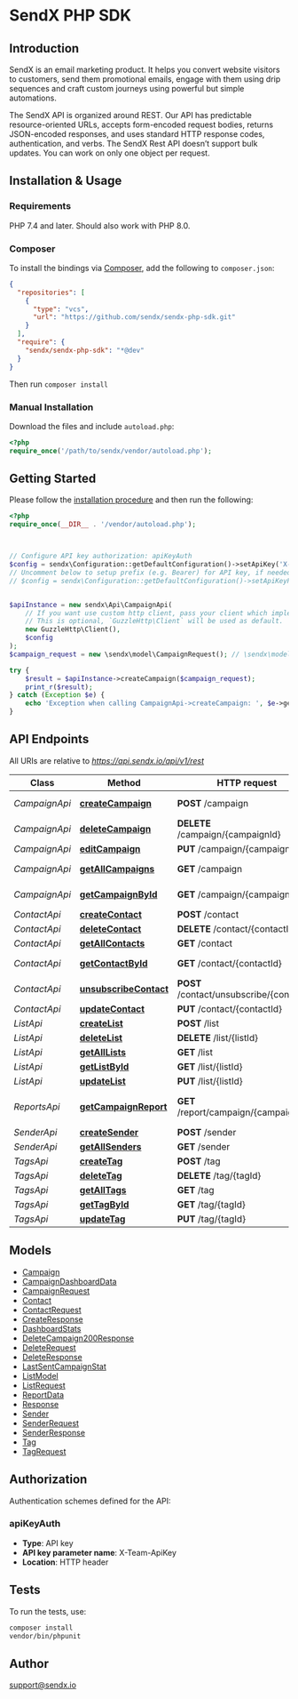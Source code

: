 # SendX PHP SDK

## Introduction 

SendX is an email marketing product. It helps you convert website visitors to customers, send them promotional emails, engage with them using drip sequences and craft custom journeys using powerful but simple automations. 

The SendX API is organized around REST. Our API has predictable resource-oriented URLs, accepts form-encoded request bodies, returns JSON-encoded responses, and uses standard HTTP response codes, authentication, and verbs.
The SendX Rest API doesn’t support bulk updates. You can work on only one object per request. <br>



## Installation & Usage

### Requirements

PHP 7.4 and later.
Should also work with PHP 8.0.

### Composer

To install the bindings via [Composer](https://getcomposer.org/), add the following to `composer.json`:

```json
{
  "repositories": [
    {
      "type": "vcs",
      "url": "https://github.com/sendx/sendx-php-sdk.git"
    }
  ],
  "require": {
    "sendx/sendx-php-sdk": "*@dev"
  }
}
```

Then run `composer install`

### Manual Installation

Download the files and include `autoload.php`:

```php
<?php
require_once('/path/to/sendx/vendor/autoload.php');
```

## Getting Started

Please follow the [installation procedure](#installation--usage) and then run the following:

```php
<?php
require_once(__DIR__ . '/vendor/autoload.php');



// Configure API key authorization: apiKeyAuth
$config = sendx\Configuration::getDefaultConfiguration()->setApiKey('X-Team-ApiKey', 'YOUR_API_KEY');
// Uncomment below to setup prefix (e.g. Bearer) for API key, if needed
// $config = sendx\Configuration::getDefaultConfiguration()->setApiKeyPrefix('X-Team-ApiKey', 'Bearer');


$apiInstance = new sendx\Api\CampaignApi(
    // If you want use custom http client, pass your client which implements `GuzzleHttp\ClientInterface`.
    // This is optional, `GuzzleHttp\Client` will be used as default.
    new GuzzleHttp\Client(),
    $config
);
$campaign_request = new \sendx\model\CampaignRequest(); // \sendx\model\CampaignRequest | The campaign content

try {
    $result = $apiInstance->createCampaign($campaign_request);
    print_r($result);
} catch (Exception $e) {
    echo 'Exception when calling CampaignApi->createCampaign: ', $e->getMessage(), PHP_EOL;
}

```

## API Endpoints

All URIs are relative to *https://api.sendx.io/api/v1/rest*

Class | Method | HTTP request | Description
------------ | ------------- | ------------- | -------------
*CampaignApi* | [**createCampaign**](docs/Api/CampaignApi.md#createcampaign) | **POST** /campaign | Create Campaign
*CampaignApi* | [**deleteCampaign**](docs/Api/CampaignApi.md#deletecampaign) | **DELETE** /campaign/{campaignId} | Delete Campaign
*CampaignApi* | [**editCampaign**](docs/Api/CampaignApi.md#editcampaign) | **PUT** /campaign/{campaignId} | Edit Campaign
*CampaignApi* | [**getAllCampaigns**](docs/Api/CampaignApi.md#getallcampaigns) | **GET** /campaign | Get All Campaigns
*CampaignApi* | [**getCampaignById**](docs/Api/CampaignApi.md#getcampaignbyid) | **GET** /campaign/{campaignId} | Get Campaign By Id
*ContactApi* | [**createContact**](docs/Api/ContactApi.md#createcontact) | **POST** /contact | Create a contact
*ContactApi* | [**deleteContact**](docs/Api/ContactApi.md#deletecontact) | **DELETE** /contact/{contactId} | Delete Contact
*ContactApi* | [**getAllContacts**](docs/Api/ContactApi.md#getallcontacts) | **GET** /contact | Get All Contacts
*ContactApi* | [**getContactById**](docs/Api/ContactApi.md#getcontactbyid) | **GET** /contact/{contactId} | Get Contact by ID
*ContactApi* | [**unsubscribeContact**](docs/Api/ContactApi.md#unsubscribecontact) | **POST** /contact/unsubscribe/{contactId} | Unsubscribe Contact
*ContactApi* | [**updateContact**](docs/Api/ContactApi.md#updatecontact) | **PUT** /contact/{contactId} | Update Contact
*ListApi* | [**createList**](docs/Api/ListApi.md#createlist) | **POST** /list | Create List
*ListApi* | [**deleteList**](docs/Api/ListApi.md#deletelist) | **DELETE** /list/{listId} | Delete List
*ListApi* | [**getAllLists**](docs/Api/ListApi.md#getalllists) | **GET** /list | Get All Lists
*ListApi* | [**getListById**](docs/Api/ListApi.md#getlistbyid) | **GET** /list/{listId} | Get List
*ListApi* | [**updateList**](docs/Api/ListApi.md#updatelist) | **PUT** /list/{listId} | Update List
*ReportsApi* | [**getCampaignReport**](docs/Api/ReportsApi.md#getcampaignreport) | **GET** /report/campaign/{campaignId} | Get CampaignReport Data
*SenderApi* | [**createSender**](docs/Api/SenderApi.md#createsender) | **POST** /sender | Create Sender
*SenderApi* | [**getAllSenders**](docs/Api/SenderApi.md#getallsenders) | **GET** /sender | Get All Senders
*TagsApi* | [**createTag**](docs/Api/TagsApi.md#createtag) | **POST** /tag | Create a Tag
*TagsApi* | [**deleteTag**](docs/Api/TagsApi.md#deletetag) | **DELETE** /tag/{tagId} | Delete a Tag
*TagsApi* | [**getAllTags**](docs/Api/TagsApi.md#getalltags) | **GET** /tag | Get All Tags
*TagsApi* | [**getTagById**](docs/Api/TagsApi.md#gettagbyid) | **GET** /tag/{tagId} | Get a Tag by ID
*TagsApi* | [**updateTag**](docs/Api/TagsApi.md#updatetag) | **PUT** /tag/{tagId} | Update a Tag

## Models

- [Campaign](docs/Model/Campaign.md)
- [CampaignDashboardData](docs/Model/CampaignDashboardData.md)
- [CampaignRequest](docs/Model/CampaignRequest.md)
- [Contact](docs/Model/Contact.md)
- [ContactRequest](docs/Model/ContactRequest.md)
- [CreateResponse](docs/Model/CreateResponse.md)
- [DashboardStats](docs/Model/DashboardStats.md)
- [DeleteCampaign200Response](docs/Model/DeleteCampaign200Response.md)
- [DeleteRequest](docs/Model/DeleteRequest.md)
- [DeleteResponse](docs/Model/DeleteResponse.md)
- [LastSentCampaignStat](docs/Model/LastSentCampaignStat.md)
- [ListModel](docs/Model/ListModel.md)
- [ListRequest](docs/Model/ListRequest.md)
- [ReportData](docs/Model/ReportData.md)
- [Response](docs/Model/Response.md)
- [Sender](docs/Model/Sender.md)
- [SenderRequest](docs/Model/SenderRequest.md)
- [SenderResponse](docs/Model/SenderResponse.md)
- [Tag](docs/Model/Tag.md)
- [TagRequest](docs/Model/TagRequest.md)

## Authorization

Authentication schemes defined for the API:
### apiKeyAuth

- **Type**: API key
- **API key parameter name**: X-Team-ApiKey
- **Location**: HTTP header


## Tests

To run the tests, use:

```bash
composer install
vendor/bin/phpunit
```

## Author

support@sendx.io


